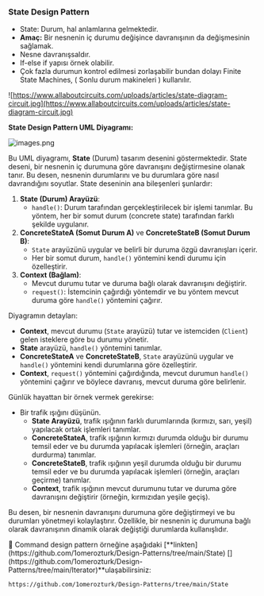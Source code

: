 
### State Design Pattern

- State: Durum, hal anlamlarına gelmektedir.
- **Amaç:** Bir nesnenin iç durumu değişince davranışının da değişmesinin sağlamak.
- Nesne davranışsaldır.
- If-else if yapısı örnek olabilir.
- Çok fazla durumun kontrol edilmesi zorlaşabilir bundan dolayı Finite State Machines, ( Sonlu durum makineleri ) kullanılır.

![https://www.allaboutcircuits.com/uploads/articles/state-diagram-circuit.jpg](https://www.allaboutcircuits.com/uploads/articles/state-diagram-circuit.jpg)

**State Design Pattern UML Diyagramı:**

![images.png](https://www.google.com/url?sa=i&url=https%3A%2F%2Fen.wikipedia.org%2Fwiki%2FState_pattern&psig=AOvVaw1OOTVnWBqfF35OYT88C1iB&ust=1722365676343000&source=images&cd=vfe&opi=89978449&ved=0CBEQjRxqFwoTCKiSkaz2zIcDFQAAAAAdAAAAABAE)

Bu UML diyagramı, **State** (Durum) tasarım desenini göstermektedir. State deseni, bir nesnenin iç durumuna göre davranışını değiştirmesine olanak tanır. Bu desen, nesnenin durumlarını ve bu durumlara göre nasıl davrandığını soyutlar. State deseninin ana bileşenleri şunlardır:

1. **State (Durum) Arayüzü**:
    - `handle()`: Durum tarafından gerçekleştirilecek bir işlemi tanımlar. Bu yöntem, her bir somut durum (concrete state) tarafından farklı şekilde uygulanır.
2. **ConcreteStateA (Somut Durum A)** ve **ConcreteStateB (Somut Durum B)**:
    - `State` arayüzünü uygular ve belirli bir duruma özgü davranışları içerir.
    - Her bir somut durum, `handle()` yöntemini kendi durumu için özelleştirir.
3. **Context (Bağlam)**:
    - Mevcut durumu tutar ve duruma bağlı olarak davranışını değiştirir.
    - `request()`: İstemcinin çağırdığı yöntemdir ve bu yöntem mevcut duruma göre `handle()` yöntemini çağırır.

Diyagramın detayları:

- **Context**, mevcut durumu (`State` arayüzü) tutar ve istemciden (`Client`) gelen isteklere göre bu durumu yönetir.
- **State** arayüzü, `handle()` yöntemini tanımlar.
- **ConcreteStateA** ve **ConcreteStateB**, `State` arayüzünü uygular ve `handle()` yöntemini kendi durumlarına göre özelleştirir.
- **Context**, `request()` yöntemini çağırdığında, mevcut durumun `handle()` yöntemini çağırır ve böylece davranış, mevcut duruma göre belirlenir.

Günlük hayattan bir örnek vermek gerekirse:

- Bir trafik ışığını düşünün.
    - **State Arayüzü**, trafik ışığının farklı durumlarında (kırmızı, sarı, yeşil) yapılacak ortak işlemleri tanımlar.
    - **ConcreteStateA**, trafik ışığının kırmızı durumda olduğu bir durumu temsil eder ve bu durumda yapılacak işlemleri (örneğin, araçları durdurma) tanımlar.
    - **ConcreteStateB**, trafik ışığının yeşil durumda olduğu bir durumu temsil eder ve bu durumda yapılacak işlemleri (örneğin, araçları geçirme) tanımlar.
    - **Context**, trafik ışığının mevcut durumunu tutar ve duruma göre davranışını değiştirir (örneğin, kırmızıdan yeşile geçiş).

Bu desen, bir nesnenin davranışını durumuna göre değiştirmeyi ve bu durumları yönetmeyi kolaylaştırır. Özellikle, bir nesnenin iç durumuna bağlı olarak davranışının dinamik olarak değiştiği durumlarda kullanışlıdır.

<aside>
🔑 Command design pattern örneğine aşağıdaki [**linkten](https://github.com/1omerozturk/Design-Patterns/tree/main/State) [](https://github.com/1omerozturk/Design-Patterns/tree/main/Iterator)**ulaşabilirsiniz:

</aside>

```bash
https://github.com/1omerozturk/Design-Patterns/tree/main/State
```
